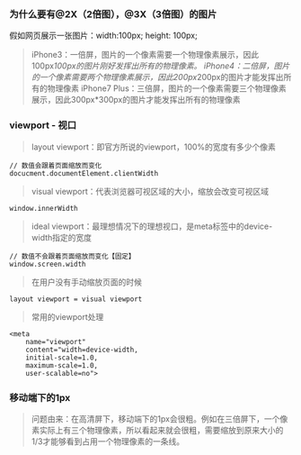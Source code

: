 ### 为什么要有@2X（2倍图），@3X（3倍图）的图片
假如网页展示一张图片：width:100px; height: 100px;
> iPhone3：一倍屏，图片的一个像素需要一个物理像素展示，因此100px*100px的图片刚好发挥出所有的物理像素。
> iPhone4：二倍屏，图片的一个像素需要两个物理像素展示，因此200px*200px的图片才能发挥出所有的物理像素
> iPhone7 Plus：三倍屏，图片的一个像素需要三个物理像素展示，因此300px*300px的图片才能发挥出所有的物理像素

### viewport - 视口
> layout viewport：即官方所说的viewport，100%的宽度有多少个像素
```
// 数值会跟着页面缩放而变化
docucment.documentElement.clientWidth
```
> visual viewport：代表浏览器可视区域的大小，缩放会改变可视区域
```
window.innerWidth
```
> ideal viewport：最理想情况下的理想视口，是meta标签中的device-width指定的宽度
```
// 数值不会跟着页面缩放而变化【固定】
window.screen.width
```
> 在用户没有手动缩放页面的时候
```
layout viewport = visual viewport
```

> 常用的viewport处理
```
<meta 
	name="viewport" 
	content="width=device-width,
	initial-scale=1.0,
	maximum-scale=1.0,
	user-scalable=no">
```

### 移动端下的1px
> 问题由来：在高清屏下，移动端下的1px会很粗。例如在三倍屏下，一个像素实际上有三个物理像素，所以看起来就会很粗，需要缩放到原来大小的1/3才能够看到占用一个物理像素的一条线。